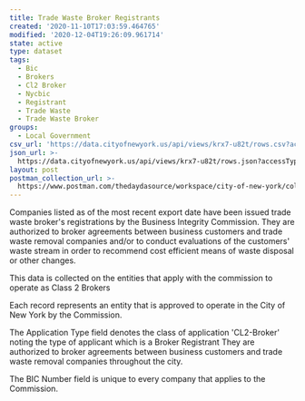 ```yaml
---
title: Trade Waste Broker Registrants
created: '2020-11-10T17:03:59.464765'
modified: '2020-12-04T19:26:09.961714'
state: active
type: dataset
tags:
  - Bic
  - Brokers
  - Cl2 Broker
  - Nycbic
  - Registrant
  - Trade Waste
  - Trade Waste Broker
groups:
  - Local Government
csv_url: 'https://data.cityofnewyork.us/api/views/krx7-u82t/rows.csv?accessType=DOWNLOAD'
json_url: >-
  https://data.cityofnewyork.us/api/views/krx7-u82t/rows.json?accessType=DOWNLOAD
layout: post
postman_collection_url: >-
  https://www.postman.com/thedaydasource/workspace/city-of-new-york/collection/15909983-20d2e41a-397d-41b5-b0b6-0486665e5abc
---
```

Companies listed as of the most recent export date have been issued trade waste broker's registrations by the Business Integrity Commission. They are authorized to broker agreements between business customers and trade waste removal
companies and/or to conduct evaluations of the customers' waste stream in order to recommend cost efficient means of waste disposal or other changes.

This data is collected on the entities that apply with the commission to operate as Class 2 Brokers 

Each record represents an entity that is approved to operate in the City of New York by the Commission. 

The  Application Type field denotes the class of application 'CL2-Broker'  noting the type of applicant which is a  Broker Registrant They are authorized to broker agreements between business customers and trade waste removal companies throughout the city.

The BIC Number field is unique to every company that applies to the Commission.
